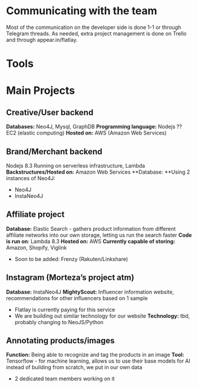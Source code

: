 <!-- TITLE: Developer Overview -->
<!-- SUBTITLE: A quick summary of Developer -->

# Communicating with the team
Most of the communication on the developer side is done 1-1 or through Telegram threads. As needed, extra project management is done on Trello and through appear.in/flatlay.

# Tools

# Main Projects

## Creative/User backend
**Databases:** Neo4J, Mysql, GraphDB
**Programming language:** Nodejs
?? EC2 (elastic computing)
**Hosted on:** AWS (Amazon Web Services)

## Brand/Merchant backend
Nodejs 8.3
Running on serverless infrastructure, Lambda
**Backstructures/Hosted on:** Amazon Web Services
**Database: **Using 2 instances of Neo4J:
* Neo4J
* InstaNeo4J

## Affiliate project
**Database:** Elastic Search - gathers product information from different affiliate networks into our own storage, letting us run the search faster
**Code is run on**: Lambda 8.3
**Hosted on:** AWS
**Currently capable of storing:** Amazon, Shopify, Viglink 
* Soon to be added: Frenzy (Rakuten/Linkshare)

## Instagram (Morteza’s project atm)
**Database:** InstaNeo4J
**MightyScout:** Influencer information website, recommendations for other influencers based on 1 sample
* Flatlay is currently paying for this service
* We are building out similar technology for our website
**Technology:** tbd, probably changing to NeoJS/Python


## Annotating products/images
**Function:** Being able to recognize and tag the products in an image
**Tool:** Tensorflow - for machine learning, allows us to use their base models for AI instead of building from scratch, we put in our own data
* 2 dedicated team members working on it



